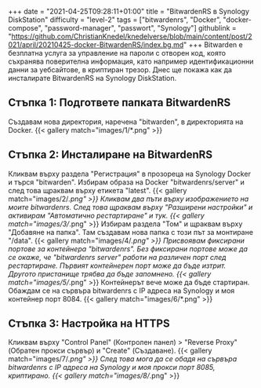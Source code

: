 +++
date = "2021-04-25T09:28:11+01:00"
title = "BitwardenRS в Synology DiskStation"
difficulty = "level-2"
tags = ["bitwardenrs", "Docker", "docker-compose", "password-manager", "passwort", "Synology"]
githublink = "https://github.com/ChristianKnedel/knedelverse/blob/main/content/post/2021/april/20210425-docker-BitwardenRS/index.bg.md"
+++
Bitwarden е безплатна услуга за управление на пароли с отворен код, която съхранява поверителна информация, като например идентификационни данни за уебсайтове, в криптиран трезор. Днес ще покажа как да инсталирате BitwardenRS на Synology DiskStation.
## Стъпка 1: Подгответе папката BitwardenRS
Създавам нова директория, наречена "bitwarden", в директорията на Docker.
{{< gallery match="images/1/*.png" >}}

## Стъпка 2: Инсталиране на BitwardenRS
Кликвам върху раздела "Регистрация" в прозореца на Synology Docker и търся "bitwarden". Избирам образа на Docker "bitwardenrs/server" и след това щраквам върху етикета "latest".
{{< gallery match="images/2/*.png" >}}
Кликвам два пъти върху изображението на моите bitwardenrs. След това щраквам върху "Разширени настройки" и активирам "Автоматично рестартиране" и тук.
{{< gallery match="images/3/*.png" >}}
Избирам раздела "Том" и щраквам върху "Добавяне на папка". Там създавам нова папка с този път за монтиране "/data".
{{< gallery match="images/4/*.png" >}}
Присвоявам фиксирани портове за контейнера "bitwardenrs". Без фиксирани портове може да се окаже, че "bitwardenrs server" работи на различен порт след рестартиране. Първият контейнерен порт може да бъде изтрит. Другото пристанище трябва да бъде запомнено.
{{< gallery match="images/5/*.png" >}}
Контейнерът вече може да бъде стартиран. Обаждам се на сървъра bitwardenrs с IP адреса на Synology и моя контейнер порт 8084.
{{< gallery match="images/6/*.png" >}}

## Стъпка 3: Настройка на HTTPS
Кликвам върху "Control Panel" (Контролен панел) > "Reverse Proxy" (Обратен прокси сървър) и "Create" (Създаване).
{{< gallery match="images/7/*.png" >}}
След това мога да се обадя на сървъра bitwardenrs с IP адреса на Synology и моя прокси порт 8085, криптирано.
{{< gallery match="images/8/*.png" >}}